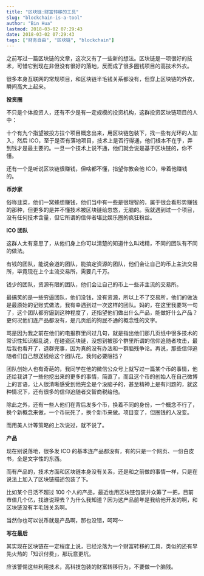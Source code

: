 ```yaml
---
title: "区块链:财富转移的工具"
slug: "blockchain-is-a-tool"
author: "Bin Hua"
lastmod: 2018-03-02 07:29:43
date: 2018-03-02 07:29:43
tags: ["财务自由", "区块链", "blockchain"]
---
```


之前写过一篇区块链的文章，这次又有了一些新的想法。区块链是一项很好的技术，可惜它到现在非但没有很好的落地，反而成了很多圈钱项目的高技术外衣。

很多本身互联网的常规项目，和区块链半毛钱关系都没有，但穿上区块链的外衣，瞬间高大上起来。

**投资圈**

不只是个体投资人，还有不少是有一定规模的投资机构，这群投资区块链项目的人中：

十个有九个指望被投方拉个项目概念出来，用区块链包装下，找一些有光环的人加入，然后 ICO，至于是否有落地项目，技术上是否行得通，他们根本不在乎，弄到钱才是最主要的。一旦一个技术上说不通，他们就会说是基于区块链的，你不懂。

还有一个是听说区块链很赚钱，但啥都不懂，指望你教会他 ICO，带着他赚钱的。

**币炒家**

俗称韭菜，他们一窝蜂想赚钱，他们当中有一些是很理智的，属于很会看形势赚钱的那种，但更多的是并不懂技术被区块链给忽悠，无脑的。我就遇到过一个项目，没有任何技术含量，但它所谓的信仰者堪比娱乐圈的疯狂粉丝。

**ICO 团队**

这群人太有意思了，从他们身上你可以清楚的知道什么叫戏精，不同的团队有不同的做法。

有钱的团队，能说会道的团队，能搞定资源的团队，他们会让自己的币上主流交易所，毕竟现在上个主流交易所，需要几千万。

钱少的团队，资源有限的团队，他们会让自己的币上一些非主流的交易所。

最搞笑的是一些穷逼团队，他们没钱，没有资源，所以上不了交易所，他们的做法是最原始的记账式做法，我有幸遇到过一次这样的团队。妈的，在这里我要骂一句了，这个团队都穷逼到这种程度了，还指望他们做出什么产品，能做好什么产品？更何况他们连产品都没有，是几页纸的狗屁不通的概念性的文字。

骂是因为我之前在他们的电报群里问过几句，就是指出他们那几页纸中很多技术的常识性知识都乱说，在碰瓷区块链，没想到被那个群里所谓的信仰追随者攻击，最后我也看开了，退群完事，因为真的没有办法和一群脑残争论。再说，那些信仰追随者们自己想送钱给这个团队花，我何必要阻挡？

团队创始人也有奇葩的，我同学在他的微信公众号上就写过一篇某个币的事情，他还给我讲了一些他挖出来的更多的事情，简直了。而且这个币的创始人在自己微博上的言语，让人很清晰感受到他完全是个没脑子的，甚至精神上是有问题的，就这种情况下，还有很多的信仰追随者交智商税给他。

除此之外，还有一些人他们在背后发多个币，换着不同的身份，一个概念不行了，换个新概念来做，一个币玩死了，换个新币来做。项目变了，但圈钱的人没变。

而用美人计等策略的上次说过，就不说了。

**产品**

现在别说落地，很多发 ICO 的基本连产品都没有，有的只是一个网页、一份白皮书，全是文字性的东西。

而有产品的，技术方面和区块链本身没有关系，还是和之前做的事情一样，只是在说法上加入了区块链描述包装了下。

比如某个日活不超过 100 个人的产品，最近也用区块链包装并众筹了一把，目前市值几个亿，找谁说理去？为什么我知道？因为这产品前年是我给他开发的啊，和区块链没有半毛钱关系啊。

当然你也可以说币就是产品啊，那也没错，呵呵～

**写在最后**

其实现在区块链在一定程度上说，已经沦落为一个财富转移的工具，类似的还有早先火热的「知识付费」，那玩意更坑。

应该警惕这些利用技术，高科技包装的财富转移行为，不要做一个脑残。